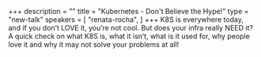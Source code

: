 +++
description = ""
title = "Kubernetes - Don't Believe the Hype!"
type = "new-talk"
speakers = [
        "renata-rocha",
]
+++
K8S is everywhere today, and if you don’t LOVE it, you’re not cool. But does your infra really NEED it? A quick check on what K8S is, what it isn’t, what is it used for, why people love it and why it may not solve your problems at all!
